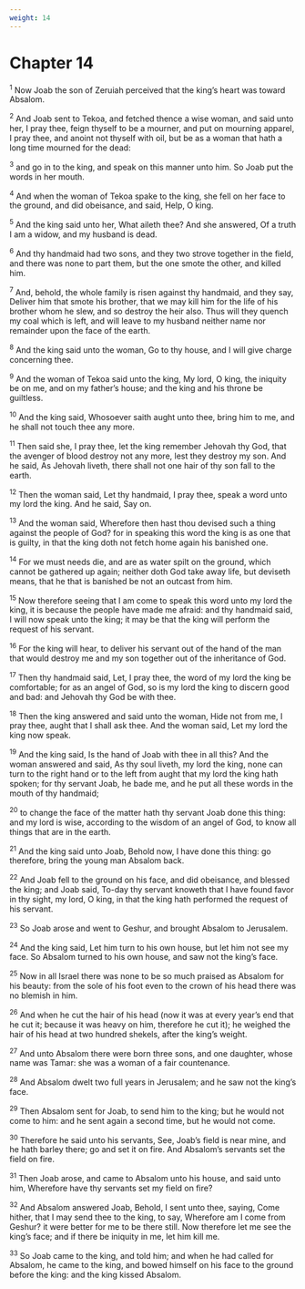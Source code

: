 ```yaml
---
weight: 14
---
```


# Chapter 14

<sup>1</sup> Now Joab the son of Zeruiah perceived that the king’s heart was toward Absalom. 

<sup>2</sup> And Joab sent to Tekoa, and fetched thence a wise woman, and said unto her, I pray thee, feign thyself to be a mourner, and put on mourning apparel, I pray thee, and anoint not thyself with oil, but be as a woman that hath a long time mourned for the dead: 

<sup>3</sup> and go in to the king, and speak on this manner unto him. So Joab put the words in her mouth. 

<sup>4</sup> And when the woman of Tekoa spake to the king, she fell on her face to the ground, and did obeisance, and said, Help, O king. 

<sup>5</sup> And the king said unto her, What aileth thee? And she answered, Of a truth I am a widow, and my husband is dead. 

<sup>6</sup> And thy handmaid had two sons, and they two strove together in the field, and there was none to part them, but the one smote the other, and killed him. 

<sup>7</sup> And, behold, the whole family is risen against thy handmaid, and they say, Deliver him that smote his brother, that we may kill him for the life of his brother whom he slew, and so destroy the heir also. Thus will they quench my coal which is left, and will leave to my husband neither name nor remainder upon the face of the earth. 

<sup>8</sup> And the king said unto the woman, Go to thy house, and I will give charge concerning thee. 

<sup>9</sup> And the woman of Tekoa said unto the king, My lord, O king, the iniquity be on me, and on my father’s house; and the king and his throne be guiltless. 

<sup>10</sup> And the king said, Whosoever saith aught unto thee, bring him to me, and he shall not touch thee any more. 

<sup>11</sup> Then said she, I pray thee, let the king remember Jehovah thy God, that the avenger of blood destroy not any more, lest they destroy my son. And he said, As Jehovah liveth, there shall not one hair of thy son fall to the earth. 

<sup>12</sup> Then the woman said, Let thy handmaid, I pray thee, speak a word unto my lord the king. And he said, Say on. 

<sup>13</sup> And the woman said, Wherefore then hast thou devised such a thing against the people of God? for in speaking this word the king is as one that is guilty, in that the king doth not fetch home again his banished one. 

<sup>14</sup> For we must needs die, and are as water spilt on the ground, which cannot be gathered up again; neither doth God take away life, but deviseth means, that he that is banished be not an outcast from him. 

<sup>15</sup> Now therefore seeing that I am come to speak this word unto my lord the king, it is because the people have made me afraid: and thy handmaid said, I will now speak unto the king; it may be that the king will perform the request of his servant. 

<sup>16</sup> For the king will hear, to deliver his servant out of the hand of the man that would destroy me and my son together out of the inheritance of God. 

<sup>17</sup> Then thy handmaid said, Let, I pray thee, the word of my lord the king be comfortable; for as an angel of God, so is my lord the king to discern good and bad: and Jehovah thy God be with thee. 

<sup>18</sup> Then the king answered and said unto the woman, Hide not from me, I pray thee, aught that I shall ask thee. And the woman said, Let my lord the king now speak. 

<sup>19</sup> And the king said, Is the hand of Joab with thee in all this? And the woman answered and said, As thy soul liveth, my lord the king, none can turn to the right hand or to the left from aught that my lord the king hath spoken; for thy servant Joab, he bade me, and he put all these words in the mouth of thy handmaid; 

<sup>20</sup> to change the face of the matter hath thy servant Joab done this thing: and my lord is wise, according to the wisdom of an angel of God, to know all things that are in the earth. 

<sup>21</sup> And the king said unto Joab, Behold now, I have done this thing: go therefore, bring the young man Absalom back. 

<sup>22</sup> And Joab fell to the ground on his face, and did obeisance, and blessed the king; and Joab said, To-day thy servant knoweth that I have found favor in thy sight, my lord, O king, in that the king hath performed the request of his servant. 

<sup>23</sup> So Joab arose and went to Geshur, and brought Absalom to Jerusalem. 

<sup>24</sup> And the king said, Let him turn to his own house, but let him not see my face. So Absalom turned to his own house, and saw not the king’s face. 

<sup>25</sup> Now in all Israel there was none to be so much praised as Absalom for his beauty: from the sole of his foot even to the crown of his head there was no blemish in him. 

<sup>26</sup> And when he cut the hair of his head (now it was at every year’s end that he cut it; because it was heavy on him, therefore he cut it); he weighed the hair of his head at two hundred shekels, after the king’s weight. 

<sup>27</sup> And unto Absalom there were born three sons, and one daughter, whose name was Tamar: she was a woman of a fair countenance. 

<sup>28</sup> And Absalom dwelt two full years in Jerusalem; and he saw not the king’s face. 

<sup>29</sup> Then Absalom sent for Joab, to send him to the king; but he would not come to him: and he sent again a second time, but he would not come. 

<sup>30</sup> Therefore he said unto his servants, See, Joab’s field is near mine, and he hath barley there; go and set it on fire. And Absalom’s servants set the field on fire. 

<sup>31</sup> Then Joab arose, and came to Absalom unto his house, and said unto him, Wherefore have thy servants set my field on fire? 

<sup>32</sup> And Absalom answered Joab, Behold, I sent unto thee, saying, Come hither, that I may send thee to the king, to say, Wherefore am I come from Geshur? it were better for me to be there still. Now therefore let me see the king’s face; and if there be iniquity in me, let him kill me. 

<sup>33</sup> So Joab came to the king, and told him; and when he had called for Absalom, he came to the king, and bowed himself on his face to the ground before the king: and the king kissed Absalom. 


